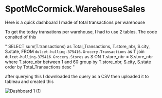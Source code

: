 # SpotMcCormick.WarehouseSales
Here is a quick dashboard I made of total transactions per warehouse

To get the today transations per warehouse, I had to use 2 tables. The code consited of this 

" SELECT  sum(T.transactions) as Total_Transactions, T.store_nbr, S.city, S.state, 
FROM `dulcet-hulling-375416.Grocery.Transactions` as T
 join `dulcet-hulling-375416.Grocery.Stores` as S ON T.store_nbr = S.store_nbr
 where T.store_nbr  between 1 and 60
  group by T.store_nbr, S.city, S.state
 order by Total_Transactions desc "
 
 
 after querying this I downloaded the query as a CSV then uploaded it to tableau and created this 
 
 ![Dashboard 1 (1)](https://github.com/SpotMcCormick/SpotMcCormick.WarehouseSales/assets/132832823/62239b51-2c11-410a-88f1-15a1fd2f6165)



